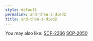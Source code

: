 ```yaml
---
style: default
permalink: and-then-i-died2
title: and-then-i-died2
---
```

You may also like:
[SCP-2266](http://scp-wiki.net/scp-2266)
[SCP-2050](http://scp-wiki.net/scp-2050)